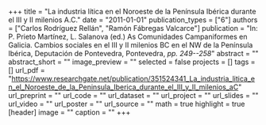 +++
title = "La industria lítica en el Noroeste de la Península Ibérica durante el III y II milenios A.C."
date = "2011-01-01"
publication_types = ["6"]
authors = ["Carlos Rodríguez Rellán", "Ramón Fábregas Valcarce"]
publication = "In: P. Prieto Martínez, L. Salanova (ed.) As Comunidades Campaniformes en Galicia. Cambios sociales en el III y II milenios BC en el NW de la Península Ibérica, Deputación de Pontevedra, Pontevedra, _pp. 249--258_"
abstract = ""
abstract_short = ""
image_preview = ""
selected = false
projects = []
tags = []
url_pdf = "https://www.researchgate.net/publication/351524341_La_industria_litica_en_el_Noroeste_de_la_Peninsula_Iberica_durante_el_III_y_II_milenios_aC"
url_preprint = ""
url_code = ""
url_dataset = ""
url_project = ""
url_slides = ""
url_video = ""
url_poster = ""
url_source = ""
math = true
highlight = true
[header]
image = ""
caption = ""
+++
